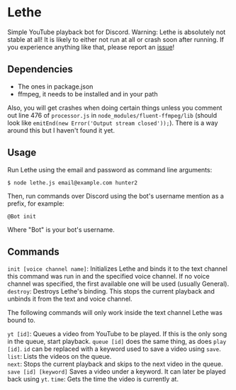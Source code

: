# Lethe
Simple YouTube playback bot for Discord. Warning: Lethe is absolutely not stable at all! It is likely to either not run at all or crash soon after running. If you experience anything like that, please report an [issue](https://github.com/meew0/Lethe/issues)!

## Dependencies
* The ones in package.json
* ffmpeg, it needs to be installed and in your path

Also, you will get crashes when doing certain things unless you comment out line 476 of `processor.js` in `node_modules/fluent-ffmpeg/lib` (should look like `emitEnd(new Error('Output stream closed'));`). There is a way around this but I haven't found it yet.

## Usage
Run Lethe using the email and password as command line arguments:

```
$ node lethe.js email@example.com hunter2
```

Then, run commands over Discord using the bot's username mention as a prefix, for example:

```
@Bot init
```

Where "Bot" is your bot's username.

## Commands

`init [voice channel name]`: Initializes Lethe and binds it to the text channel this command was run in and the specified voice channel. If no voice channel was specified, the first available one will be used (usually General).  
`destroy`: Destroys Lethe's binding. This stops the current playback and unbinds it from the text and voice channel.

The following commands will only work inside the text channel Lethe was bound to.

`yt [id]`: Queues a video from YouTube to be played. If this is the only song in the queue, start playback. `queue [id]` does the same thing, as does `play [id]`. `id` can be replaced with a keyword used to save a video using `save`.
`list`: Lists the videos on the queue.  
`next`: Stops the current playback and skips to the next video in the queue.
`save [id] [keyword]` Saves a video under a keyword. It can later be played back using `yt`.
`time`: Gets the time the video is currently at.
